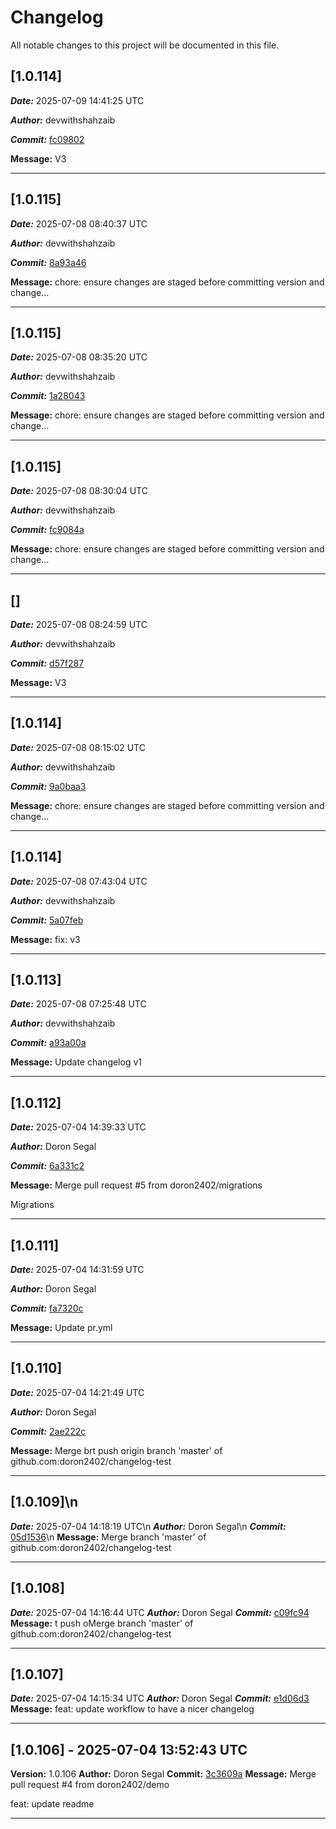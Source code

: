 # Changelog

All notable changes to this project will be documented in this file.

## [1.0.114]
***Date:*** 2025-07-09 14:41:25 UTC

***Author:*** devwithshahzaib

***Commit:*** [fc09802](https://github.com/devwithshahzaib/changelog-testing/commit/fc0980284555bf1434e181d5bb26343cc2ce4858)

**Message:** V3
___


## [1.0.115]
***Date:*** 2025-07-08 08:40:37 UTC

***Author:*** devwithshahzaib

***Commit:*** [8a93a46](https://github.com/devwithshahzaib/changelog-testing/commit/8a93a46529873c0c3dabf2d11a9b7a92fb59a67b)

**Message:** chore: ensure changes are staged before committing version and change…
___


## [1.0.115]
***Date:*** 2025-07-08 08:35:20 UTC

***Author:*** devwithshahzaib

***Commit:*** [1a28043](https://github.com/devwithshahzaib/changelog-testing/commit/1a280430770161eefc61944b2f21169784c5c257)

**Message:** chore: ensure changes are staged before committing version and change…
___


## [1.0.115]
***Date:*** 2025-07-08 08:30:04 UTC

***Author:*** devwithshahzaib

***Commit:*** [fc9084a](https://github.com/devwithshahzaib/changelog-testing/commit/fc9084ae7ca16ecd09135cd85c7f64519b54b783)

**Message:** chore: ensure changes are staged before committing version and change…
___


## []
***Date:*** 2025-07-08 08:24:59 UTC

***Author:*** devwithshahzaib

***Commit:*** [d57f287](https://github.com/devwithshahzaib/changelog-testing/commit/d57f2874cc0d77c00c8331daf54d726bcaf247d9)

**Message:** V3
___


## [1.0.114]
***Date:*** 2025-07-08 08:15:02 UTC

***Author:*** devwithshahzaib

***Commit:*** [9a0baa3](https://github.com/devwithshahzaib/changelog-testing/commit/9a0baa3b9d1f8defc6001feeaae663ed226c2d30)

**Message:** chore: ensure changes are staged before committing version and change…
___


## [1.0.114]
***Date:*** 2025-07-08 07:43:04 UTC

***Author:*** devwithshahzaib

***Commit:*** [5a07feb](https://github.com/devwithshahzaib/changelog-testing/commit/5a07feb2515d6334880df1e906926f6943dc0f3d)

**Message:** fix: v3
___


## [1.0.113]
***Date:*** 2025-07-08 07:25:48 UTC

***Author:*** devwithshahzaib

***Commit:*** [a93a00a](https://github.com/devwithshahzaib/changelog-testing/commit/a93a00a765909b7aa42ecfa513d56db1f15b959d)

**Message:** Update changelog v1
___


## [1.0.112]
***Date:*** 2025-07-04 14:39:33 UTC

***Author:*** Doron Segal

***Commit:*** [6a331c2](https://github.com/doron2402/changelog-test/commit/6a331c2eadfda85ed7a03c98d50b6017870ebbb1)

**Message:** Merge pull request #5 from doron2402/migrations

Migrations
___


## [1.0.111]
***Date:*** 2025-07-04 14:31:59 UTC

***Author:*** Doron Segal

***Commit:*** [fa7320c](https://github.com/doron2402/changelog-test/commit/fa7320ce9ae6552a338464c883211563f3cee993)

**Message:** Update pr.yml
___


## [1.0.110]
***Date:*** 2025-07-04 14:21:49 UTC

***Author:*** Doron Segal

***Commit:*** [2ae222c](https://github.com/doron2402/changelog-test/commit/2ae222c70f56f6d8f7104c8d7b05fde7f9943c7b)

**Message:** Merge brt push origin branch 'master' of github.com:doron2402/changelog-test
___


## [1.0.109]\n
***Date:*** 2025-07-04 14:18:19 UTC\n
***Author:*** Doron Segal\n
***Commit:*** [05d1536](https://github.com/doron2402/changelog-test/commit/05d153654e877646701c869b5f4b9eec5dee4d6f)\n
**Message:** Merge branch 'master' of github.com:doron2402/changelog-test
___


## [1.0.108]
***Date:*** 2025-07-04 14:16:44 UTC
***Author:*** Doron Segal
***Commit:*** [c09fc94](https://github.com/doron2402/changelog-test/commit/c09fc944ae32d9646665777d480549b2d72f19e6)
**Message:** t push oMerge branch 'master' of github.com:doron2402/changelog-test
___


## [1.0.107]
***Date:*** 2025-07-04 14:15:34 UTC
***Author:*** Doron Segal
***Commit:*** [e1d06d3](https://github.com/doron2402/changelog-test/commit/e1d06d301ecac6e502f9d12416645c03dfc1d8e9)
**Message:** feat: update workflow to have a nicer changelog
___


## [1.0.106] - 2025-07-04 13:52:43 UTC

**Version:** 1.0.106
**Author:** Doron Segal
**Commit:** [3c3609a](https://github.com/doron2402/changelog-test/commit/3c3609af6f7dbacf1867da9ea092817850dfcca9)
**Message:** Merge pull request #4 from doron2402/demo

feat: update readme
___


